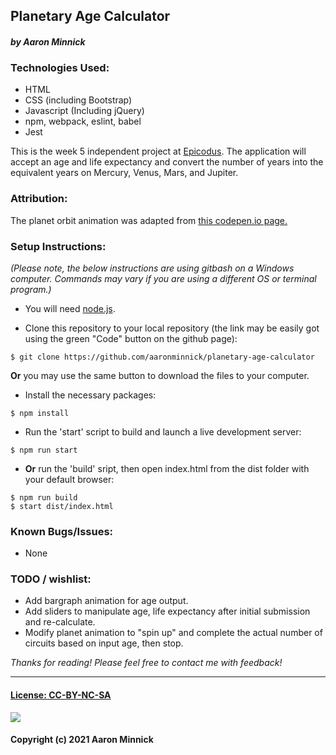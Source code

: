 ## Planetary Age Calculator
#### _by Aaron Minnick_
### Technologies Used:
* HTML
* CSS (including Bootstrap)
* Javascript (Including jQuery)
* npm, webpack, eslint, babel
* Jest

This is the week 5 independent project at [Epicodus](https://www.epicodus.com). The application will accept an age and life expectancy and convert the number of years into the equivalent years on Mercury, Venus, Mars, and Jupiter.

### Attribution:
The planet orbit animation was adapted from [this codepen.io page.](https://codepen.io/rss/pen/EWobGz)

### Setup Instructions:
_(Please note, the below instructions are using gitbash on a Windows computer. Commands may vary if you are using a different OS or terminal program.)_
* You will need [node.js](https://nodejs.org/en/).

* Clone this repository to your local repository (the link may be easily got using the green "Code" button on the github page):
```
$ git clone https://github.com/aaronminnick/planetary-age-calculator
```
**Or** you may use the same button to download the files to your computer.

* Install the necessary packages:
```
$ npm install
```

* Run the 'start' script to build and launch a live development server:
```
$ npm run start
```

* **Or** run the 'build' sript, then open index.html from the dist folder with your default browser:
```
$ npm run build
$ start dist/index.html
```


### Known Bugs/Issues:
* None

### TODO / wishlist:
* Add bargraph animation for age output.
* Add sliders to manipulate age, life expectancy after initial submission and re-calculate.
* Modify planet animation to "spin up" and complete the actual number of circuits based on input age, then stop.

_Thanks for reading! Please feel free to contact me with feedback!_
***
#### [License: CC-BY-NC-SA](https://creativecommons.org/licenses/by-nc-sa/4.0/legalcode)
![](https://licensebuttons.net/l/by-nc-sa/3.0/88x31.png)
#### Copyright (c) 2021 Aaron Minnick

